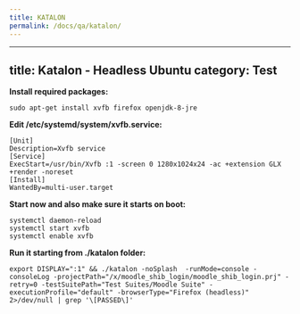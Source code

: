```yaml
---
title: KATALON
permalink: /docs/qa/katalon/
---
```

---
title: Katalon - Headless Ubuntu
category: Test
---

**Install required packages:**
```
sudo apt-get install xvfb firefox openjdk-8-jre
```

**Edit /etc/systemd/system/xvfb.service:**
```
[Unit]
Description=Xvfb service
[Service]
ExecStart=/usr/bin/Xvfb :1 -screen 0 1280x1024x24 -ac +extension GLX +render -noreset
[Install]
WantedBy=multi-user.target
```

**Start now and also make sure it starts on boot:**
```
systemctl daemon-reload
systemctl start xvfb
systemctl enable xvfb
```

**Run it starting from ./katalon folder:**
```
export DISPLAY=":1" && ./katalon -noSplash  -runMode=console -consoleLog -projectPath="/x/moodle_shib_login/moodle_shib_login.prj" -retry=0 -testSuitePath="Test Suites/Moodle Suite" -executionProfile="default" -browserType="Firefox (headless)" 2>/dev/null | grep '\[PASSED\]'
```
